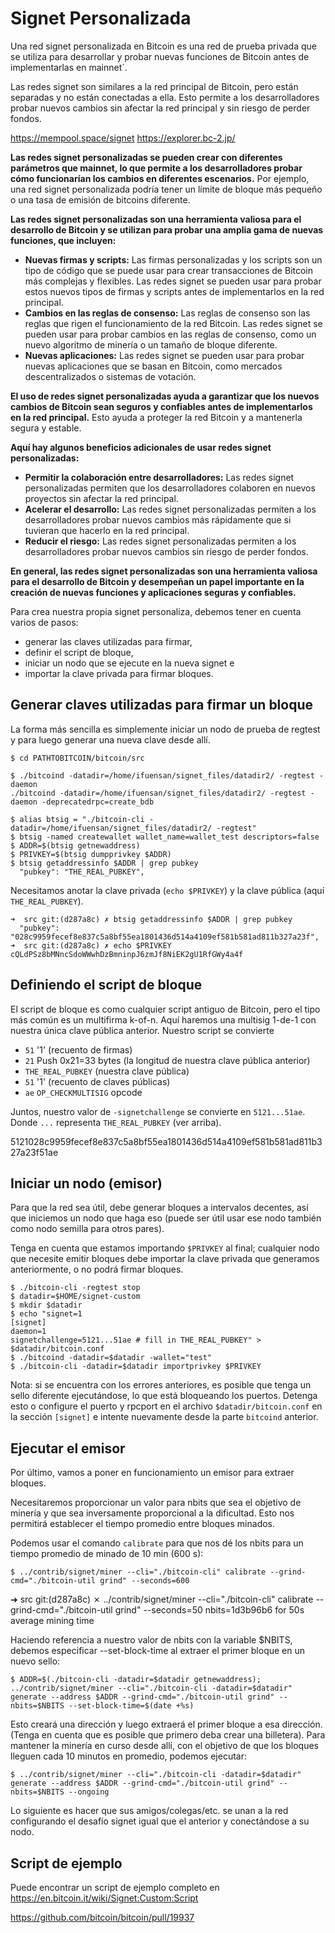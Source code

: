 # Signet Personalizada #

Una red signet personalizada en Bitcoin es una red de prueba privada que se utiliza para desarrollar y probar nuevas funciones de Bitcoin antes de implementarlas en mainnet`. 

Las redes signet son similares a la red principal de Bitcoin, pero están separadas y no están conectadas a ella. Esto permite a los desarrolladores probar nuevos cambios sin afectar la red principal y sin riesgo de perder fondos.

https://mempool.space/signet
https://explorer.bc-2.jp/

**Las redes signet personalizadas se pueden crear con diferentes parámetros que mainnet, lo que permite a los desarrolladores probar cómo funcionarían los cambios en diferentes escenarios.** Por ejemplo, una red signet personalizada podría tener un límite de bloque más pequeño o una tasa de emisión de bitcoins diferente.

**Las redes signet personalizadas son una herramienta valiosa para el desarrollo de Bitcoin y se utilizan para probar una amplia gama de nuevas funciones, que incluyen:**

* **Nuevas firmas y scripts:** Las firmas personalizadas y los scripts son un tipo de código que se puede usar para crear transacciones de Bitcoin más complejas y flexibles. Las redes signet se pueden usar para probar estos nuevos tipos de firmas y scripts antes de implementarlos en la red principal.
* **Cambios en las reglas de consenso:** Las reglas de consenso son las reglas que rigen el funcionamiento de la red Bitcoin. Las redes signet se pueden usar para probar cambios en las reglas de consenso, como un nuevo algoritmo de minería o un tamaño de bloque diferente.
* **Nuevas aplicaciones:** Las redes signet se pueden usar para probar nuevas aplicaciones que se basan en Bitcoin, como mercados descentralizados o sistemas de votación.

**El uso de redes signet personalizadas ayuda a garantizar que los nuevos cambios de Bitcoin sean seguros y confiables antes de implementarlos en la red principal.** Esto ayuda a proteger la red Bitcoin y a mantenerla segura y estable.

**Aquí hay algunos beneficios adicionales de usar redes signet personalizadas:**

* **Permitir la colaboración entre desarrolladores:** Las redes signet personalizadas permiten que los desarrolladores colaboren en nuevos proyectos sin afectar la red principal.
* **Acelerar el desarrollo:** Las redes signet personalizadas permiten a los desarrolladores probar nuevos cambios más rápidamente que si tuvieran que hacerlo en la red principal.
* **Reducir el riesgo:** Las redes signet personalizadas permiten a los desarrolladores probar nuevos cambios sin riesgo de perder fondos.

**En general, las redes signet personalizadas son una herramienta valiosa para el desarrollo de Bitcoin y desempeñan un papel importante en la creación de nuevas funciones y aplicaciones seguras y confiables.**

Para crea nuestra propia signet personaliza, debemos tener en cuenta varios de pasos: 
- generar las claves utilizadas para firmar, 
- definir el script de bloque, 
- iniciar un nodo que se ejecute en la nueva signet e 
- importar la clave privada para firmar bloques.


## Generar claves utilizadas para firmar un bloque

La forma más sencilla es simplemente iniciar un nodo de prueba de regtest y para luego generar una nueva clave desde allí.

```
$ cd PATHTOBITCOIN/bitcoin/src

$ ./bitcoind -datadir=/home/ifuensan/signet_files/datadir2/ -regtest -daemon
./bitcoind -datadir=/home/ifuensan/signet_files/datadir2/ -regtest -daemon -deprecatedrpc=create_bdb

$ alias btsig = "./bitcoin-cli -datadir=/home/ifuensan/signet_files/datadir2/ -regtest"
$ btsig -named createwallet wallet_name=wallet_test descriptors=false
$ ADDR=$(btsig getnewaddress)
$ PRIVKEY=$(btsig dumpprivkey $ADDR)
$ btsig getaddressinfo $ADDR | grep pubkey
  "pubkey": "THE_REAL_PUBKEY",
```
Necesitamos anotar la clave privada (`echo $PRIVKEY`) y la clave pública (aquí `THE_REAL_PUBKEY`).

```
➜  src git:(d287a8c) ✗ btsig getaddressinfo $ADDR | grep pubkey
  "pubkey": "028c9959fecef8e837c5a8bf55ea1801436d514a4109ef581b581ad811b327a23f",
➜  src git:(d287a8c) ✗ echo $PRIVKEY
cQLdPSz8bMNncSdoWWwhDzBmninpJ6zmJf8NiEK2gU1RfGWy4a4f
```


## Definiendo el script de bloque 

El script de bloque es como cualquier script antiguo de Bitcoin, pero el tipo más común es un multifirma k-of-n. 
Aquí haremos una multisig 1-de-1 con nuestra única clave pública anterior. Nuestro script se convierte

* `51` '1' (recuento de firmas)
* `21` Push 0x21=33 bytes (la longitud de nuestra clave pública anterior)
* `THE_REAL_PUBKEY` (nuestra clave pública)
* `51` '1' (recuento de claves públicas)
* `ae` `OP_CHECKMULTISIG` opcode

Juntos, nuestro valor de `-signetchallenge` se convierte en `5121...51ae`. Donde `...` representa `THE_REAL_PUBKEY` (ver arriba).

5121028c9959fecef8e837c5a8bf55ea1801436d514a4109ef581b581ad811b327a23f51ae

## Iniciar un nodo (emisor)
Para que la red sea útil, debe generar bloques a intervalos decentes, así que iniciemos un nodo que haga eso (puede ser útil usar ese nodo también como nodo semilla para otros pares).

Tenga en cuenta que estamos importando `$PRIVKEY` al final; cualquier nodo que necesite emitir bloques debe importar la clave privada que generamos anteriormente, o no podrá firmar bloques.

```
$ ./bitcoin-cli -regtest stop
$ datadir=$HOME/signet-custom
$ mkdir $datadir
$ echo "signet=1
[signet]
daemon=1
signetchallenge=5121...51ae # fill in THE_REAL_PUBKEY" > $datadir/bitcoin.conf
$ ./bitcoind -datadir=$datadir -wallet="test"
$ ./bitcoin-cli -datadir=$datadir importprivkey $PRIVKEY
```

Nota: si se encuentra con los errores anteriores, es posible que tenga un sello diferente ejecutándose, lo que está bloqueando los puertos. Detenga esto o configure el puerto y rpcport en el archivo `$datadir/bitcoin.conf` en la sección `[signet]` e intente nuevamente desde la parte `bitcoind` anterior.

## Ejecutar el emisor
Por último, vamos a poner en funcionamiento un emisor para extraer bloques.

Necesitaremos proporcionar un valor para nbits que sea el objetivo de minería y que sea inversamente proporcional a la dificultad. Esto nos permitirá establecer el tiempo promedio entre bloques minados.

Podemos usar el comando `calibrate` para que nos dé los nbits para un tiempo promedio de minado de 10 min (600 s):
```
$ ../contrib/signet/miner --cli="./bitcoin-cli" calibrate --grind-cmd="./bitcoin-util grind" --seconds=600
```
➜  src git:(d287a8c) ✗ ../contrib/signet/miner --cli="./bitcoin-cli" calibrate --grind-cmd="./bitcoin-util grind" --seconds=50
nbits=1d3b96b6 for 50s average mining time

Haciendo referencia a nuestro valor de nbits con la variable $NBITS, debemos especificar --set-block-time al extraer el primer bloque en un nuevo sello:
```
$ ADDR=$(./bitcoin-cli -datadir=$datadir getnewaddress); ../contrib/signet/miner --cli="./bitcoin-cli -datadir=$datadir" generate --address $ADDR --grind-cmd="./bitcoin-util grind" --nbits=$NBITS --set-block-time=$(date +%s)
```

Esto creará una dirección y luego extraerá el primer bloque a esa dirección. (Tenga en cuenta que es posible que primero deba crear una billetera).
Para mantener la minería en curso desde allí, con el objetivo de que los bloques lleguen cada 10 minutos en promedio, podemos ejecutar:
```
$ ../contrib/signet/miner --cli="./bitcoin-cli -datadir=$datadir" generate --address $ADDR --grind-cmd="./bitcoin-util grind" --nbits=$NBITS --ongoing
```
Lo siguiente es hacer que sus amigos/colegas/etc. se unan a la red configurando el desafío signet igual que el anterior y conectándose a su nodo.

## Script de ejemplo
Puede encontrar un script de ejemplo completo en https://en.bitcoin.it/wiki/Signet:Custom:Script

https://github.com/bitcoin/bitcoin/pull/19937


